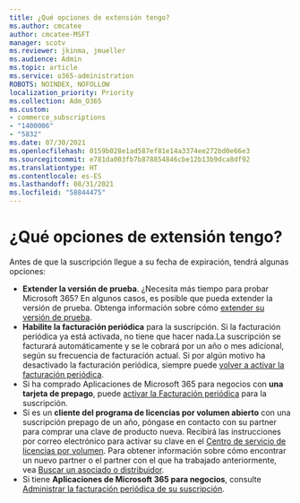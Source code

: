 ```yaml
---
title: ¿Qué opciones de extensión tengo?
ms.author: cmcatee
author: cmcatee-MSFT
manager: scotv
ms.reviewer: jkinma, jmueller
ms.audience: Admin
ms.topic: article
ms.service: o365-administration
ROBOTS: NOINDEX, NOFOLLOW
localization_priority: Priority
ms.collection: Adm_O365
ms.custom:
- commerce_subscriptions
- "1400006"
- "5832"
ms.date: 07/30/2021
ms.openlocfilehash: 0159b028e1ad587ef81e14a3374ee272bd0e66e3
ms.sourcegitcommit: e781da003fb7b878854846cbe12b13b9dca8df92
ms.translationtype: HT
ms.contentlocale: es-ES
ms.lasthandoff: 08/31/2021
ms.locfileid: "58844475"
---
```

# <a name="what-are-my-options-to-extend"></a>¿Qué opciones de extensión tengo?

Antes de que la suscripción llegue a su fecha de expiración, tendrá algunas opciones:

- **Extender la versión de prueba**. ¿Necesita más tiempo para probar Microsoft 365? En algunos casos, es posible que pueda extender la versión de prueba. Obtenga información sobre cómo [extender su versión de prueba](https://docs.microsoft.com/microsoft-365/commerce/extend-your-trial).  
- **Habilite la facturación periódica** para la suscripción. Si la facturación periódica ya está activada, no tiene que hacer nada.La suscripción se facturará automáticamente y se le cobrará por un año o mes adicional, según su frecuencia de facturación actual. Si por algún motivo ha desactivado la facturación periódica, siempre puede [volver a activar la facturación periódica](https://docs.microsoft.com/microsoft-365/commerce/subscriptions/renew-your-subscription).
- Si ha comprado Aplicaciones de Microsoft 365 para negocios con **una tarjeta de prepago**, puede [activar la Facturación periódica](https://docs.microsoft.com/microsoft-365/commerce/subscriptions/renew-your-subscription) para la suscripción.
- Si es un **cliente del programa de licencias por volumen abierto** con una suscripción prepago de un año, póngase en contacto con su partner para comprar una clave de producto nueva. Recibirá las instrucciones por correo electrónico para activar su clave en el [Centro de servicio de licencias por volumen](https://go.microsoft.com/fwlink/p/?LinkID=282016). Para obtener información sobre cómo encontrar un nuevo partner o el partner con el que ha trabajado anteriormente, vea [Buscar un asociado o distribuidor](https://docs.microsoft.com/microsoft-365/admin/manage/find-your-partner-or-reseller).
- Si tiene **Aplicaciones de Microsoft 365 para negocios**, consulte [Administrar la facturación periódica de su suscripción](https://docs.microsoft.com/microsoft-365/commerce/subscriptions/renew-your-subscription).
